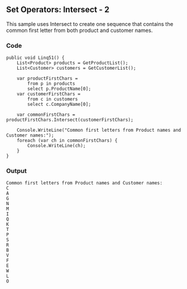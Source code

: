 ## Set Operators: Intersect - 2 ##

This sample uses Intersect to create one sequence that contains the common first letter from both product and customer names.

### Code ###

```
public void Linq51() {
    List<Product> products = GetProductList();
    List<Customer> customers = GetCustomerList();
    
    var productFirstChars =
        from p in products
        select p.ProductName[0];
    var customerFirstChars =
        from c in customers
        select c.CompanyName[0];
    
    var commonFirstChars = productFirstChars.Intersect(customerFirstChars);
    
    Console.WriteLine("Common first letters from Product names and Customer names:");
    foreach (var ch in commonFirstChars) {
        Console.WriteLine(ch);
    }
}

```

### Output ###

```
Common first letters from Product names and Customer names:
C
A
G
N
M
I
Q
K
T
P
S
R
B
V
F
E
W
L
O
```
